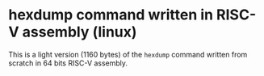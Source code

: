 # hexdump command written in RISC-V assembly (linux)

This is a light version (1160 bytes) of the ```hexdump``` command written from scratch in 64 bits RISC-V assembly.  

